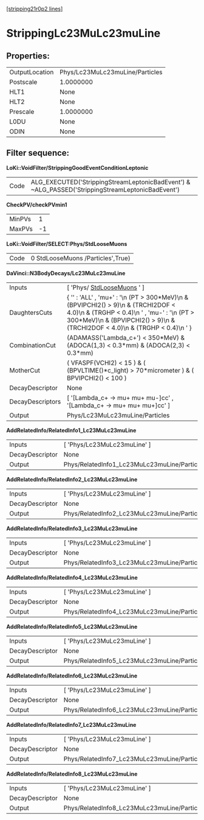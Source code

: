 [[stripping21r0p2 lines]](./stripping21r0p2-leptonic)

# StrippingLc23MuLc23muLine

## Properties:

|                |                                 |
|----------------|---------------------------------|
| OutputLocation | Phys/Lc23MuLc23muLine/Particles |
| Postscale      | 1.0000000                       |
| HLT1           | None                            |
| HLT2           | None                            |
| Prescale       | 1.0000000                       |
| L0DU           | None                            |
| ODIN           | None                            |

## Filter sequence:

**LoKi::VoidFilter/StrippingGoodEventConditionLeptonic**

|      |                                                                                                   |
|------|---------------------------------------------------------------------------------------------------|
| Code | ALG_EXECUTED('StrippingStreamLeptonicBadEvent') & \~ALG_PASSED('StrippingStreamLeptonicBadEvent') |

**CheckPV/checkPVmin1**

|        |     |
|--------|-----|
| MinPVs | 1   |
| MaxPVs | -1  |

**LoKi::VoidFilter/SELECT:Phys/StdLooseMuons**

|      |                                   |
|------|-----------------------------------|
| Code | 0 StdLooseMuons /Particles',True) |

**DaVinci::N3BodyDecays/Lc23MuLc23muLine**

|                  |                                                                                                                                                                                                                        |
|------------------|------------------------------------------------------------------------------------------------------------------------------------------------------------------------------------------------------------------------|
| Inputs           | [ 'Phys/ [StdLooseMuons](./stripping21r0p2-stdloosemuons) ' ]                                                                                                                                                        |
| DaughtersCuts    | { '' : 'ALL' , 'mu+' : '\n (PT \> 300\*MeV)\n & (BPVIPCHI2() \> 9)\n & (TRCHI2DOF \< 4.0)\n & (TRGHP \< 0.4)\n ' , 'mu-' : '\n (PT \> 300\*MeV)\n & (BPVIPCHI2() \> 9)\n & (TRCHI2DOF \< 4.0)\n & (TRGHP \< 0.4)\n ' } |
| CombinationCut   | (ADAMASS('Lambda_c+') \< 350\*MeV) & (ADOCA(1,3) \< 0.3\*mm) & (ADOCA(2,3) \< 0.3\*mm)                                                                                                                                 |
| MotherCut        | ( VFASPF(VCHI2) \< 15 ) & ( (BPVLTIME()\*c_light) \> 70\*micrometer ) & ( BPVIPCHI2() \< 100 )                                                                                                                         |
| DecayDescriptor  | None                                                                                                                                                                                                                   |
| DecayDescriptors | [ '[Lambda_c+ -\> mu+ mu+ mu-]cc' , '[Lambda_c+ -\> mu+ mu+ mu+]cc' ]                                                                                                                                            |
| Output           | Phys/Lc23MuLc23muLine/Particles                                                                                                                                                                                        |

**AddRelatedInfo/RelatedInfo1_Lc23MuLc23muLine**

|                 |                                              |
|-----------------|----------------------------------------------|
| Inputs          | [ 'Phys/Lc23MuLc23muLine' ]                |
| DecayDescriptor | None                                         |
| Output          | Phys/RelatedInfo1_Lc23MuLc23muLine/Particles |

**AddRelatedInfo/RelatedInfo2_Lc23MuLc23muLine**

|                 |                                              |
|-----------------|----------------------------------------------|
| Inputs          | [ 'Phys/Lc23MuLc23muLine' ]                |
| DecayDescriptor | None                                         |
| Output          | Phys/RelatedInfo2_Lc23MuLc23muLine/Particles |

**AddRelatedInfo/RelatedInfo3_Lc23MuLc23muLine**

|                 |                                              |
|-----------------|----------------------------------------------|
| Inputs          | [ 'Phys/Lc23MuLc23muLine' ]                |
| DecayDescriptor | None                                         |
| Output          | Phys/RelatedInfo3_Lc23MuLc23muLine/Particles |

**AddRelatedInfo/RelatedInfo4_Lc23MuLc23muLine**

|                 |                                              |
|-----------------|----------------------------------------------|
| Inputs          | [ 'Phys/Lc23MuLc23muLine' ]                |
| DecayDescriptor | None                                         |
| Output          | Phys/RelatedInfo4_Lc23MuLc23muLine/Particles |

**AddRelatedInfo/RelatedInfo5_Lc23MuLc23muLine**

|                 |                                              |
|-----------------|----------------------------------------------|
| Inputs          | [ 'Phys/Lc23MuLc23muLine' ]                |
| DecayDescriptor | None                                         |
| Output          | Phys/RelatedInfo5_Lc23MuLc23muLine/Particles |

**AddRelatedInfo/RelatedInfo6_Lc23MuLc23muLine**

|                 |                                              |
|-----------------|----------------------------------------------|
| Inputs          | [ 'Phys/Lc23MuLc23muLine' ]                |
| DecayDescriptor | None                                         |
| Output          | Phys/RelatedInfo6_Lc23MuLc23muLine/Particles |

**AddRelatedInfo/RelatedInfo7_Lc23MuLc23muLine**

|                 |                                              |
|-----------------|----------------------------------------------|
| Inputs          | [ 'Phys/Lc23MuLc23muLine' ]                |
| DecayDescriptor | None                                         |
| Output          | Phys/RelatedInfo7_Lc23MuLc23muLine/Particles |

**AddRelatedInfo/RelatedInfo8_Lc23MuLc23muLine**

|                 |                                              |
|-----------------|----------------------------------------------|
| Inputs          | [ 'Phys/Lc23MuLc23muLine' ]                |
| DecayDescriptor | None                                         |
| Output          | Phys/RelatedInfo8_Lc23MuLc23muLine/Particles |
